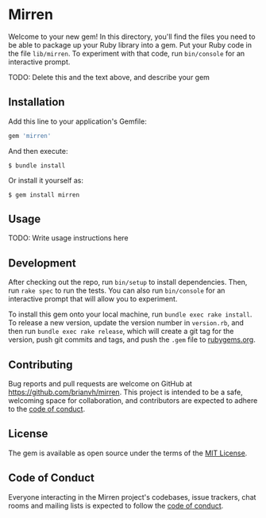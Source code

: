 # Mirren

Welcome to your new gem! In this directory, you'll find the files you need to be able to package up your Ruby library into a gem. Put your Ruby code in the file `lib/mirren`. To experiment with that code, run `bin/console` for an interactive prompt.

TODO: Delete this and the text above, and describe your gem

## Installation

Add this line to your application's Gemfile:

```ruby
gem 'mirren'
```

And then execute:

    $ bundle install

Or install it yourself as:

    $ gem install mirren

## Usage

TODO: Write usage instructions here

## Development

After checking out the repo, run `bin/setup` to install dependencies. Then, run `rake spec` to run the tests. You can also run `bin/console` for an interactive prompt that will allow you to experiment.

To install this gem onto your local machine, run `bundle exec rake install`. To release a new version, update the version number in `version.rb`, and then run `bundle exec rake release`, which will create a git tag for the version, push git commits and tags, and push the `.gem` file to [rubygems.org](https://rubygems.org).

## Contributing

Bug reports and pull requests are welcome on GitHub at https://github.com/brianvh/mirren. This project is intended to be a safe, welcoming space for collaboration, and contributors are expected to adhere to the [code of conduct](https://github.com/brianvh/mirren/blob/master/CODE_OF_CONDUCT.md).


## License

The gem is available as open source under the terms of the [MIT License](https://opensource.org/licenses/MIT).

## Code of Conduct

Everyone interacting in the Mirren project's codebases, issue trackers, chat rooms and mailing lists is expected to follow the [code of conduct](https://github.com/brianvh/mirren/blob/master/CODE_OF_CONDUCT.md).
